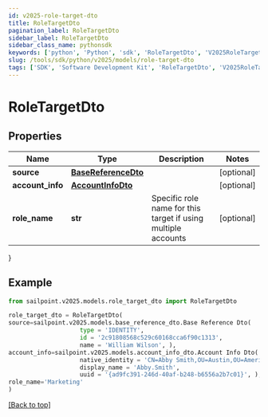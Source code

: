 ```yaml
---
id: v2025-role-target-dto
title: RoleTargetDto
pagination_label: RoleTargetDto
sidebar_label: RoleTargetDto
sidebar_class_name: pythonsdk
keywords: ['python', 'Python', 'sdk', 'RoleTargetDto', 'V2025RoleTargetDto'] 
slug: /tools/sdk/python/v2025/models/role-target-dto
tags: ['SDK', 'Software Development Kit', 'RoleTargetDto', 'V2025RoleTargetDto']
---
```


# RoleTargetDto


## Properties

Name | Type | Description | Notes
------------ | ------------- | ------------- | -------------
**source** | [**BaseReferenceDto**](base-reference-dto) |  | [optional] 
**account_info** | [**AccountInfoDto**](account-info-dto) |  | [optional] 
**role_name** | **str** | Specific role name for this target if using multiple accounts | [optional] 
}

## Example

```python
from sailpoint.v2025.models.role_target_dto import RoleTargetDto

role_target_dto = RoleTargetDto(
source=sailpoint.v2025.models.base_reference_dto.Base Reference Dto(
                    type = 'IDENTITY', 
                    id = '2c91808568c529c60168cca6f90c1313', 
                    name = 'William Wilson', ),
account_info=sailpoint.v2025.models.account_info_dto.Account Info Dto(
                    native_identity = 'CN=Abby Smith,OU=Austin,OU=Americas,OU=Demo,DC=seri,DC=acme,DC=com', 
                    display_name = 'Abby.Smith', 
                    uuid = '{ad9fc391-246d-40af-b248-b6556a2b7c01}', ),
role_name='Marketing'
)

```
[[Back to top]](#) 

